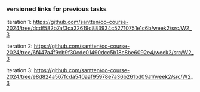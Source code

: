 ### versioned links for previous tasks

iteration 1: https://github.com/santten/oo-course-2024/tree/dcdf582b7af3ca32619d883934c52710751e1c6b/week2/src/W2_3

iteration 2: https://github.com/santten/oo-course-2024/tree/6f447a4f9cb9f30cde01490dcc5b18c8be6092e4/week2/src/W2_3

iteration 3: https://github.com/santten/oo-course-2024/tree/e8d824a567fcda540aaf95978e7a36b261bd09a1/week2/src/W2_3

